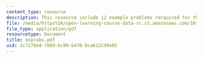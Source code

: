 ```yaml
---
content_type: resource
description: This resource include 12 example problems rerquired for the course.
file: /media/https%3A/open-learning-course-data-rc.s3.amazonaws.com/10-302-transport-processes-fall-2004/2c7279ed7869bc9964708ca612cd9a85_exprobs.pdf
file_type: application/pdf
resourcetype: Document
title: exprobs.pdf
uid: 2c7279ed-7869-bc99-6470-8ca612cd9a85
---
```

